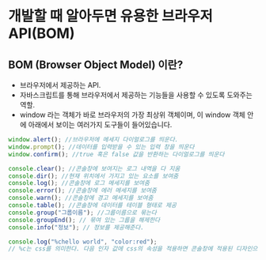 # 개발할 때 알아두면 유용한 브라우저 API(BOM)

## BOM (Browser Object Model) 이란?

- 브라우저에서 제공하는 API.
- 자바스크립트를 통해 브라우저에서 제공하는 기능들을 사용할 수 있도록 도와주는 역할.
- window 라는 객체가 바로 브라우저의 가장 최상위 객체이며, 이 window 객체 안에 아래에서 보이는 여러가지 도구들이 들어있습니다.

```jsx
window.alert(); //브라우저에 메세지 다이얼로그를 띄운다.
window.prompt(); //데이터를 입력받을 수 있는 입력 창을 띄운다
window.confirm(); //true 혹은 false 값을 반환하는 다이얼로그를 띄운다

console.clear(); //콘솔창에 보여지는 로그 내역을 다 지움
console.dir(); //현재 위치에서 가지고 있는 요소를 보여줌
console.log(); //콘솔창에 로그 메세지를 보여줌
console.error(); //콘솔창에 에러 메세지를 보여줌
console.warn(); //콘솔창에 경고 메세지를 보여줌
console.table(); //콘솔창에 데이터를 테이블 형태로 제공
console.group("그룹이름"); //그룹이름으로 묶는다
console.groupEnd(); // 묶여 있는 그룹을 해제한다
console.info("정보"); // 정보를 제공해준다.

console.log("%chello world", "color:red");
// %c는 css를 의미한다. 다음 인자 값에 css의 속성을 적용하면 콘솔창에 적용된 디자인으로 표현이 된다.
```
